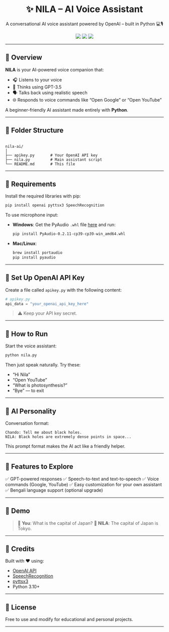 
<h1 align="center">✨ NILA – AI Voice Assistant</h1>
 


<p align="center">
  A conversational AI voice assistant powered by OpenAI – built in Python 💻🎙️
  <br><br>
  <img src="https://img.shields.io/badge/Python-3.10-blue?style=for-the-badge&logo=python">
  <img src="https://img.shields.io/badge/OpenAI-GPT3.5-informational?style=for-the-badge&logo=openai">
  <img src="https://img.shields.io/badge/SpeechRecognition-Enabled-success?style=for-the-badge">
</p>

---

## 📌 Overview

**NILA** is your AI-powered voice companion that:

- 🎧 Listens to your voice
- 🤖 Thinks using GPT-3.5
- 🗣️ Talks back using realistic speech
- 🌐 Responds to voice commands like “Open Google” or “Open YouTube”

A beginner-friendly AI assistant made entirely with **Python**.

---

## 📁 Folder Structure

```

nila-ai/
│
├── apikey.py       # Your OpenAI API key
├── nila.py         # Main assistant script
└── README.md       # This file

````

---

## 🔧 Requirements

Install the required libraries with pip:

```bash
pip install openai pyttsx3 SpeechRecognition
````

To use microphone input:

* **Windows**:
  Get the PyAudio `.whl` file [here](https://www.lfd.uci.edu/~gohlke/pythonlibs/#pyaudio) and run:

  ```bash
  pip install PyAudio‑0.2.11‑cp39‑cp39‑win_amd64.whl
  ```

* **Mac/Linux**:

  ```bash
  brew install portaudio
  pip install pyaudio
  ```

---

## 🔐 Set Up OpenAI API Key

Create a file called `apikey.py` with the following content:

```python
# apikey.py
api_data = "your_openai_api_key_here"
```

> ⚠️ Keep your API key secret.

---

## 🚀 How to Run

Start the voice assistant:

```bash
python nila.py
``` 

Then just speak naturally. Try these:

* “Hi Nila”
* “Open YouTube”
* “What is photosynthesis?”
* “Bye” — to exit

---

## 💬 AI Personality

Conversation format:

```
Chando: Tell me about black holes.
NILA: Black holes are extremely dense points in space...
```

This prompt format makes the AI act like a friendly helper.

---

## 🌟 Features to Explore

✅ GPT-powered responses
✅ Speech-to-text and text-to-speech
✅ Voice commands (Google, YouTube)
✅ Easy customization for your own assistant
✅ Bengali language support (optional upgrade)

---

## 🧠 Demo

> 🎤 **You**: What is the capital of Japan?
> 💬 **NILA**: The capital of Japan is Tokyo.

---

## 🙌 Credits

Built with ❤️ using:

* [OpenAI API](https://platform.openai.com/)
* [SpeechRecognition](https://pypi.org/project/SpeechRecognition/)
* [pyttsx3](https://pypi.org/project/pyttsx3/)
* Python 3.10+

---

## 📄 License

Free to use and modify for educational and personal projects.

---

